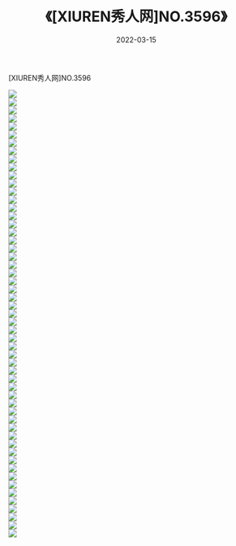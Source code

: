 ﻿---
layout: post
title:  《[XIUREN秀人网]NO.3596》
date:   2022-03-15
img: http://img.660000.xyz/Sharelink/秀人网/秀人网第04部分/[XIUREN秀人网]NO.3596/000.jpg
categories: [美女, 清纯, 唯美]
---

[XIUREN秀人网]NO.3596

 ![](http://img.660000.xyz/Sharelink/秀人网/秀人网第04部分/[XIUREN秀人网]NO.3596/001.jpg) <br>![](http://img.660000.xyz/Sharelink/秀人网/秀人网第04部分/[XIUREN秀人网]NO.3596/002.jpg) <br>![](http://img.660000.xyz/Sharelink/秀人网/秀人网第04部分/[XIUREN秀人网]NO.3596/003.jpg) <br>![](http://img.660000.xyz/Sharelink/秀人网/秀人网第04部分/[XIUREN秀人网]NO.3596/004.jpg) <br>![](http://img.660000.xyz/Sharelink/秀人网/秀人网第04部分/[XIUREN秀人网]NO.3596/005.jpg) <br>![](http://img.660000.xyz/Sharelink/秀人网/秀人网第04部分/[XIUREN秀人网]NO.3596/006.jpg) <br>![](http://img.660000.xyz/Sharelink/秀人网/秀人网第04部分/[XIUREN秀人网]NO.3596/007.jpg) <br>![](http://img.660000.xyz/Sharelink/秀人网/秀人网第04部分/[XIUREN秀人网]NO.3596/008.jpg) <br>![](http://img.660000.xyz/Sharelink/秀人网/秀人网第04部分/[XIUREN秀人网]NO.3596/009.jpg) <br>![](http://img.660000.xyz/Sharelink/秀人网/秀人网第04部分/[XIUREN秀人网]NO.3596/010.jpg) <br>![](http://img.660000.xyz/Sharelink/秀人网/秀人网第04部分/[XIUREN秀人网]NO.3596/011.jpg) <br>![](http://img.660000.xyz/Sharelink/秀人网/秀人网第04部分/[XIUREN秀人网]NO.3596/012.jpg) <br>![](http://img.660000.xyz/Sharelink/秀人网/秀人网第04部分/[XIUREN秀人网]NO.3596/013.jpg) <br>![](http://img.660000.xyz/Sharelink/秀人网/秀人网第04部分/[XIUREN秀人网]NO.3596/014.jpg) <br>![](http://img.660000.xyz/Sharelink/秀人网/秀人网第04部分/[XIUREN秀人网]NO.3596/015.jpg) <br>![](http://img.660000.xyz/Sharelink/秀人网/秀人网第04部分/[XIUREN秀人网]NO.3596/016.jpg) <br>![](http://img.660000.xyz/Sharelink/秀人网/秀人网第04部分/[XIUREN秀人网]NO.3596/017.jpg) <br>![](http://img.660000.xyz/Sharelink/秀人网/秀人网第04部分/[XIUREN秀人网]NO.3596/018.jpg) <br>![](http://img.660000.xyz/Sharelink/秀人网/秀人网第04部分/[XIUREN秀人网]NO.3596/019.jpg) <br>![](http://img.660000.xyz/Sharelink/秀人网/秀人网第04部分/[XIUREN秀人网]NO.3596/020.jpg) <br>![](http://img.660000.xyz/Sharelink/秀人网/秀人网第04部分/[XIUREN秀人网]NO.3596/021.jpg) <br>![](http://img.660000.xyz/Sharelink/秀人网/秀人网第04部分/[XIUREN秀人网]NO.3596/022.jpg) <br>![](http://img.660000.xyz/Sharelink/秀人网/秀人网第04部分/[XIUREN秀人网]NO.3596/023.jpg) <br>![](http://img.660000.xyz/Sharelink/秀人网/秀人网第04部分/[XIUREN秀人网]NO.3596/024.jpg) <br>![](http://img.660000.xyz/Sharelink/秀人网/秀人网第04部分/[XIUREN秀人网]NO.3596/025.jpg) <br>![](http://img.660000.xyz/Sharelink/秀人网/秀人网第04部分/[XIUREN秀人网]NO.3596/026.jpg) <br>![](http://img.660000.xyz/Sharelink/秀人网/秀人网第04部分/[XIUREN秀人网]NO.3596/027.jpg) <br>![](http://img.660000.xyz/Sharelink/秀人网/秀人网第04部分/[XIUREN秀人网]NO.3596/028.jpg) <br>![](http://img.660000.xyz/Sharelink/秀人网/秀人网第04部分/[XIUREN秀人网]NO.3596/029.jpg) <br>![](http://img.660000.xyz/Sharelink/秀人网/秀人网第04部分/[XIUREN秀人网]NO.3596/030.jpg) <br>![](http://img.660000.xyz/Sharelink/秀人网/秀人网第04部分/[XIUREN秀人网]NO.3596/031.jpg) <br>![](http://img.660000.xyz/Sharelink/秀人网/秀人网第04部分/[XIUREN秀人网]NO.3596/032.jpg) <br>![](http://img.660000.xyz/Sharelink/秀人网/秀人网第04部分/[XIUREN秀人网]NO.3596/033.jpg) <br>![](http://img.660000.xyz/Sharelink/秀人网/秀人网第04部分/[XIUREN秀人网]NO.3596/034.jpg) <br>![](http://img.660000.xyz/Sharelink/秀人网/秀人网第04部分/[XIUREN秀人网]NO.3596/035.jpg) <br>![](http://img.660000.xyz/Sharelink/秀人网/秀人网第04部分/[XIUREN秀人网]NO.3596/036.jpg) <br>![](http://img.660000.xyz/Sharelink/秀人网/秀人网第04部分/[XIUREN秀人网]NO.3596/037.jpg) <br>![](http://img.660000.xyz/Sharelink/秀人网/秀人网第04部分/[XIUREN秀人网]NO.3596/038.jpg) <br>![](http://img.660000.xyz/Sharelink/秀人网/秀人网第04部分/[XIUREN秀人网]NO.3596/039.jpg) <br>![](http://img.660000.xyz/Sharelink/秀人网/秀人网第04部分/[XIUREN秀人网]NO.3596/040.jpg) <br>![](http://img.660000.xyz/Sharelink/秀人网/秀人网第04部分/[XIUREN秀人网]NO.3596/041.jpg) <br>![](http://img.660000.xyz/Sharelink/秀人网/秀人网第04部分/[XIUREN秀人网]NO.3596/042.jpg) <br>![](http://img.660000.xyz/Sharelink/秀人网/秀人网第04部分/[XIUREN秀人网]NO.3596/043.jpg) <br>![](http://img.660000.xyz/Sharelink/秀人网/秀人网第04部分/[XIUREN秀人网]NO.3596/044.jpg) <br>![](http://img.660000.xyz/Sharelink/秀人网/秀人网第04部分/[XIUREN秀人网]NO.3596/045.jpg) <br>![](http://img.660000.xyz/Sharelink/秀人网/秀人网第04部分/[XIUREN秀人网]NO.3596/046.jpg) <br>![](http://img.660000.xyz/Sharelink/秀人网/秀人网第04部分/[XIUREN秀人网]NO.3596/047.jpg) <br>![](http://img.660000.xyz/Sharelink/秀人网/秀人网第04部分/[XIUREN秀人网]NO.3596/048.jpg) <br>![](http://img.660000.xyz/Sharelink/秀人网/秀人网第04部分/[XIUREN秀人网]NO.3596/049.jpg) <br>![](http://img.660000.xyz/Sharelink/秀人网/秀人网第04部分/[XIUREN秀人网]NO.3596/050.jpg) <br>![](http://img.660000.xyz/Sharelink/秀人网/秀人网第04部分/[XIUREN秀人网]NO.3596/051.jpg) <br>![](http://img.660000.xyz/Sharelink/秀人网/秀人网第04部分/[XIUREN秀人网]NO.3596/052.jpg) <br>![](http://img.660000.xyz/Sharelink/秀人网/秀人网第04部分/[XIUREN秀人网]NO.3596/053.jpg) <br>![](http://img.660000.xyz/Sharelink/秀人网/秀人网第04部分/[XIUREN秀人网]NO.3596/054.jpg) <br>![](http://img.660000.xyz/Sharelink/秀人网/秀人网第04部分/[XIUREN秀人网]NO.3596/055.jpg) <br>